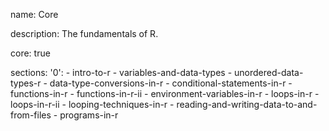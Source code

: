 name: Core

description: The fundamentals of R.

core: true

sections:
  '0':
    - intro-to-r
    - variables-and-data-types
    - unordered-data-types-r
    - data-type-conversions-in-r
    - conditional-statements-in-r
    - functions-in-r
    - functions-in-r-ii
    - environment-variables-in-r
    - loops-in-r
    - loops-in-r-ii
    - looping-techniques-in-r
    - reading-and-writing-data-to-and-from-files
    - programs-in-r

